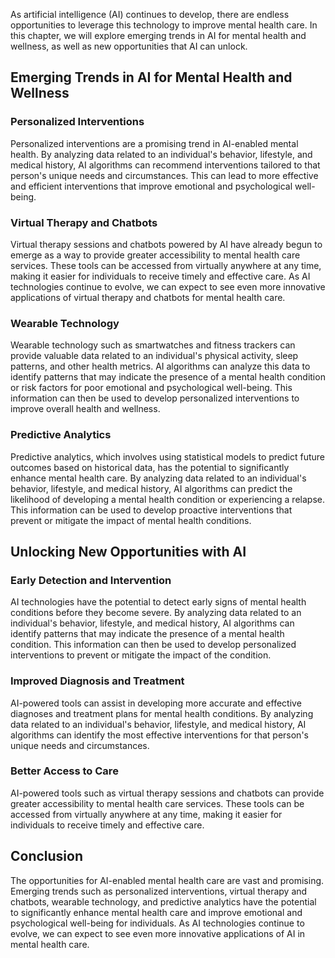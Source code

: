 
As artificial intelligence (AI) continues to develop, there are endless opportunities to leverage this technology to improve mental health care. In this chapter, we will explore emerging trends in AI for mental health and wellness, as well as new opportunities that AI can unlock.

Emerging Trends in AI for Mental Health and Wellness
----------------------------------------------------

### Personalized Interventions

Personalized interventions are a promising trend in AI-enabled mental health. By analyzing data related to an individual's behavior, lifestyle, and medical history, AI algorithms can recommend interventions tailored to that person's unique needs and circumstances. This can lead to more effective and efficient interventions that improve emotional and psychological well-being.

### Virtual Therapy and Chatbots

Virtual therapy sessions and chatbots powered by AI have already begun to emerge as a way to provide greater accessibility to mental health care services. These tools can be accessed from virtually anywhere at any time, making it easier for individuals to receive timely and effective care. As AI technologies continue to evolve, we can expect to see even more innovative applications of virtual therapy and chatbots for mental health care.

### Wearable Technology

Wearable technology such as smartwatches and fitness trackers can provide valuable data related to an individual's physical activity, sleep patterns, and other health metrics. AI algorithms can analyze this data to identify patterns that may indicate the presence of a mental health condition or risk factors for poor emotional and psychological well-being. This information can then be used to develop personalized interventions to improve overall health and wellness.

### Predictive Analytics

Predictive analytics, which involves using statistical models to predict future outcomes based on historical data, has the potential to significantly enhance mental health care. By analyzing data related to an individual's behavior, lifestyle, and medical history, AI algorithms can predict the likelihood of developing a mental health condition or experiencing a relapse. This information can be used to develop proactive interventions that prevent or mitigate the impact of mental health conditions.

Unlocking New Opportunities with AI
-----------------------------------

### Early Detection and Intervention

AI technologies have the potential to detect early signs of mental health conditions before they become severe. By analyzing data related to an individual's behavior, lifestyle, and medical history, AI algorithms can identify patterns that may indicate the presence of a mental health condition. This information can then be used to develop personalized interventions to prevent or mitigate the impact of the condition.

### Improved Diagnosis and Treatment

AI-powered tools can assist in developing more accurate and effective diagnoses and treatment plans for mental health conditions. By analyzing data related to an individual's behavior, lifestyle, and medical history, AI algorithms can identify the most effective interventions for that person's unique needs and circumstances.

### Better Access to Care

AI-powered tools such as virtual therapy sessions and chatbots can provide greater accessibility to mental health care services. These tools can be accessed from virtually anywhere at any time, making it easier for individuals to receive timely and effective care.

Conclusion
----------

The opportunities for AI-enabled mental health care are vast and promising. Emerging trends such as personalized interventions, virtual therapy and chatbots, wearable technology, and predictive analytics have the potential to significantly enhance mental health care and improve emotional and psychological well-being for individuals. As AI technologies continue to evolve, we can expect to see even more innovative applications of AI in mental health care.
